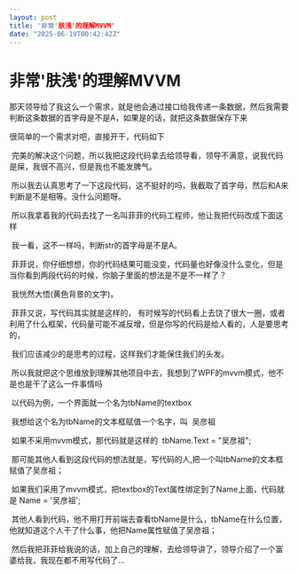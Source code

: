 ```yaml
---
layout: post
title: '非常'肤浅'的理解MVVM'
date: "2025-06-19T00:42:42Z"
---
```

非常'肤浅'的理解MVVM
=============

那天领导给了我这么一个需求，就是他会通过接口给我传递一条数据，然后我需要判断这条数据的首字母是不是A，如果是的话，就把这条数据保存下来

很简单的一个需求对吧，直接开干，代码如下

 完美的解决这个问题，所以我把这段代码拿去给领导看，领导不满意，说我代码是屎，我很不高兴，但是我也不能发脾气。

 所以我去认真思考了一下这段代码，这不挺好的吗，我截取了首字母，然后和A来判断是不是相等。没什么问题呀。

 所以我拿着我的代码去找了一名叫菲菲的代码工程师，他让我把代码改成下面这样

 我一看，这不一样吗，判断str的首字母是不是A。

 菲菲说，你仔细想想，你的代码结果可能没变，代码量也好像没什么变化，但是当你看到两段代码的时候，你脑子里面的想法是不是不一样了？

 我恍然大悟(黄色背景的文字)。

 菲菲又说，写代码其实就是这样的， 有时候写的代码看上去饶了很大一圈，或者利用了什么框架，代码量可能不减反增，但是你写的代码是给人看的，人是要思考的，

 我们应该减少的是思考的过程，这样我们才能保住我们的头发。

 所以我就把这个思维放到理解其他项目中去，我想到了WPF的mvvm模式，他不是也是干了这么一件事情吗

 以代码为例，一个界面就一个名为tbName的textbox

 我想给这个名为tbName的文本框赋值一个名字，叫  吴彦祖

 如果不采用mvvm模式，那代码就是这样的  tbName.Text = "吴彦祖";  

 那可能其他人看到这段代码的想法就是，写代码的人,把一个叫tbName的文本框赋值了吴彦祖；

 如果我们采用了mvvm模式，把textbox的Text属性绑定到了Name上面，代码就是 Name = '吴彦祖';

 其他人看到代码，他不用打开前端去查看tbName是什么，tbName在什么位置，他就知道这个人干了什么事，他把Name属性赋值了吴彦祖；

 然后我把菲菲给我说的话，加上自己的理解，去给领导讲了，领导介绍了一个富婆给我，我现在都不用写代码了...